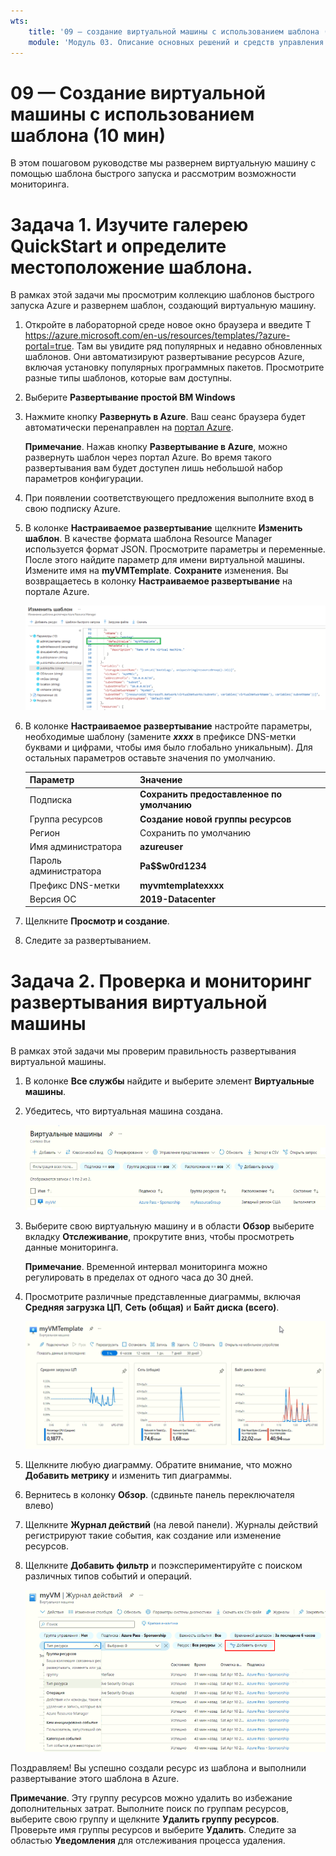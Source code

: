 ```yaml
---
wts:
    title: '09 — создание виртуальной машины с использованием шаблона (10 мин)'
    module: 'Модуль 03. Описание основных решений и средств управления'
---
```

# 09 — Создание виртуальной машины с использованием шаблона (10 мин)

В этом пошаговом руководстве мы развернем виртуальную машину с помощью шаблона быстрого запуска и рассмотрим возможности мониторинга.

# Задача 1. Изучите галерею QuickStart и определите местоположение шаблона. 

В рамках этой задачи мы просмотрим коллекцию шаблонов быстрого запуска Azure и развернем шаблон, создающий виртуальную машину. 

1. Откройте в лабораторной среде новое окно браузера и введите T https://azure.microsoft.com/en-us/resources/templates/?azure-portal=true. Там вы увидите ряд популярных и недавно обновленных шаблонов. Они автоматизируют развертывание ресурсов Azure, включая установку популярных программных пакетов. Просмотрите разные типы шаблонов, которые вам доступны.

3. Выберите **Развертывание простой ВМ Windows**

4. Нажмите кнопку **Развернуть в Azure**. Ваш сеанс браузера будет автоматически перенаправлен на [портал Azure](http://portal.azure.com/).

    **Примечание**. Нажав кнопку **Развертывание в Azure**, можно развернуть шаблон через портал Azure. Во время такого развертывания вам будет доступен лишь небольшой набор параметров конфигурации. 

5. При появлении соответствующего предложения выполните вход в свою подписку Azure.

6. В колонке **Настраиваемое развертывание** щелкните **Изменить шаблон**. В качестве формата шаблона Resource Manager используется формат JSON. Просмотрите параметры и переменные.  После этого найдите параметр для имени виртуальной машины. Измените имя на **myVMTemplate**. **Сохраните** изменения. Вы возвращаетесь в колонку **Настраиваемое развертывание** на портале Azure.

    ![Снимок экрана: выделен шаблон с измененным именем виртуальной машины.](../images/0901.png)

7. В колонке **Настраиваемое развертывание** настройте параметры, необходимые шаблону (замените ***xxxx*** в префиксе DNS-метки буквами и цифрами, чтобы имя было глобально уникальным). Для остальных параметров оставьте значения по умолчанию. 

    | Параметр| Значение|
    |----|----|
    | Подписка | **Сохранить предоставленное по умолчанию**|
    | Группа ресурсов | **Создание новой группы ресурсов** |
    | Регион | Сохранить по умолчанию |
    | Имя администратора | **azureuser** |
    | Пароль администратора | **Pa$$w0rd1234** |
    | Префикс DNS-метки | **myvmtemplatexxxx** |
    | Версия ОС | **2019-Datacenter** |


9. Щелкните **Просмотр и создание**.

10. Следите за развертыванием. 

# Задача 2. Проверка и мониторинг развертывания виртуальной машины

В рамках этой задачи мы проверим правильность развертывания виртуальной машины. 

1. В колонке **Все службы** найдите и выберите элемент **Виртуальные машины**.

2. Убедитесь, что виртуальная машина создана. 

    ![Снимок экрана: страница виртуальных машин. Показана новая виртуальная машина, которая выполняется.](../images/0902.png)

3. Выберите свою виртуальную машину и в области **Обзор** выберите вкладку **Отслеживание**, прокрутите вниз, чтобы просмотреть данные мониторинга.

    **Примечание**. Временной интервал мониторинга можно регулировать в пределах от одного часа до 30 дней.

4. Просмотрите различные представленные диаграммы, включая **Средняя загрузка ЦП**, **Сеть (общая)** и **Байт диска (всего)**. 

    ![Снимок экрана: диаграммы мониторинга виртуальной машины.](../images/0903.png)

5. Щелкните любую диаграмму. Обратите внимание, что можно **Добавить метрику** и изменить тип диаграммы.

6. Вернитесь в колонку **Обзор**. (сдвиньте панель переключателя влево)
7. Щелкните **Журнал действий** (на левой панели). Журналы действий регистрируют такие события, как создание или изменение ресурсов. 

8. Щелкните **Добавить фильтр** и поэкспериментируйте с поиском различных типов событий и операций. 

    ![Снимок экрана: страница добавления фильтров с выбранным типом события.](../images/0904.png)

Поздравляем! Вы успешно создали ресурс из шаблона и выполнили развертывание этого шаблона в Azure.

**Примечание**. Эту группу ресурсов можно удалить во избежание дополнительных затрат. Выполните поиск по группам ресурсов, выберите свою группу и щелкните **Удалить группу ресурсов**. Проверьте имя группы ресурсов и выберите **Удалить**. Следите за областью **Уведомления** для отслеживания процесса удаления.
